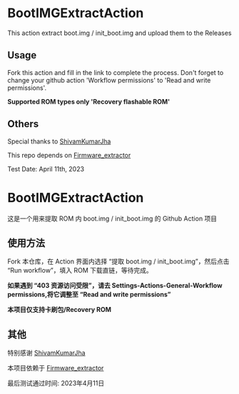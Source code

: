 # BootIMGExtractAction

This action extract boot.img / init_boot.img and upload them to the Releases

## Usage

Fork this action and fill in the link to complete the process. Don't forget to change your github action 'Workflow permissions' to 'Read and write permissions'.

**Supported ROM types only 'Recovery flashable ROM'**

## Others

Special thanks to [ShivamKumarJha](https://github.com/ShivamKumarJha)

This repo depends on [Firmware_extractor](https://github.com/ShivamKumarJha/Firmware_extractora)

Test Date: April 11th, 2023

# BootIMGExtractAction

这是一个用来提取 ROM 内 boot.img / init_boot.img 的 Github Action 项目

## 使用方法

Fork 本仓库，在 Action 界面内选择 “提取 boot.img / init_boot.img”，然后点击 “Run workflow”，填入 ROM 下载直链，等待完成。

**如果遇到 “403 资源访问受限”，请去 Settings-Actions-General-Workflow permissions,将它调整至 “Read and write permissions”**

**本项目仅支持卡刷包/Recovery ROM**

## 其他

特别感谢 [ShivamKumarJha](https://github.com/ShivamKumarJha)

本项目依赖于 [Firmware_extractor](https://github.com/ShivamKumarJha/Firmware_extractora)

最后测试通过时间: 2023年4月11日
